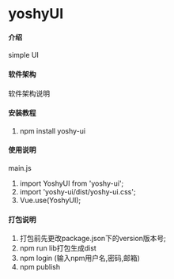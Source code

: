 # yoshyUI

#### 介绍
simple UI 

#### 软件架构
软件架构说明


#### 安装教程

1.  npm install yoshy-ui

#### 使用说明
main.js
1.  import YoshyUI from 'yoshy-ui';
2.  import 'yoshy-ui/dist/yoshy-ui.css';
3.  Vue.use(YoshyUI);

#### 打包说明

1.  打包前先更改package.json下的version版本号;
2.  npm run lib打包生成dist
3.  npm login (输入npm用户名,密码,邮箱)
4.  npm publish


